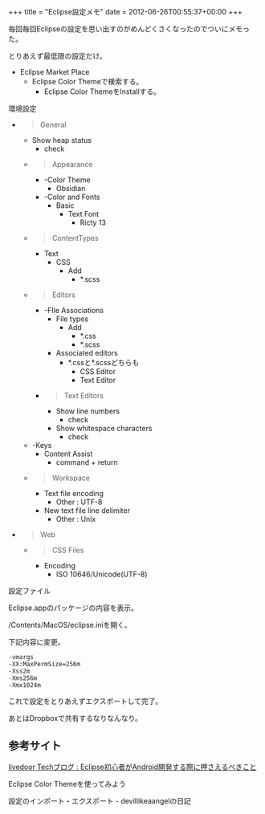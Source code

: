 +++
title = "Eclipse設定メモ"
date = 2012-06-26T00:55:37+00:00
+++

毎回毎回Eclipseの設定を思い出すのがめんどくさくなったのでついにメモった。

とりあえず最低限の設定だけ。

- Eclipse Market Place
    - Eclipse Color Themeで検索する。
        - Eclipse Color ThemeをInstallする。

環境設定

- >General
    - Show heap status
        - check
    - >Appearance
        - -Color Theme
            - Obsidian
        - -Color and Fonts
            - Basic
                - Text Font
                    - Ricty 13
    - >ContentTypes
        - Text
            - CSS
                - Add
                    - *.scss
    - >Editors
        - -FIle Associations
            - File types
                - Add
                    - *.css
                    - *.scss
            - Associated editors
                - \*.cssと\*.scssどちらも
                    - CSS Editor
                    - Text Editor
        - >Text Editors
            - Show line numbers
                - check
            - Show whitespace characters
                - check
    - -Keys
        - Content Assist
            - command + return
    - >Workspace
        - Text file encoding
            - Other : UTF-8
        - New text file line delimiter
            - Other : Unix
- >Web
    - >CSS Files
        - Encoding
            - ISO 10646/Unicode(UTF-8)

設定ファイル

Eclipse.appのパッケージの内容を表示。

/Contents/MacOS/eclipse.iniを開く。

下記内容に変更。

```
-vmargs
-XX:MaxPermSize=256m
-Xss2m
-Xms256m
-Xmx1024m
```

これで設定をとりあえずエクスポートして完了。

あとはDropboxで共有するなりなんなり。

## 参考サイト

[livedoor Techブログ : Eclipse初心者がAndroid開発する際に押さえるべきこと](http://blog.livedoor.jp/techblog/archives/65399350.html)

Eclipse Color Themeを使ってみよう

設定のインポート・エクスポート - devillikeaangelの日記

